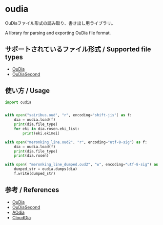 # oudia

OuDiaファイル形式の読み取り、書き出し用ライブラリ。

A library for parsing and exporting OuDia file format.

## サポートされているファイル形式 / Supported file types

* [OuDia](http://take-okm.a.la9.jp/oudia/)
* [OuDiaSecond](http://oudiasecond.seesaa.net/)

## 使い方 / Usage

```python
import oudia


with open("sairibus.oud", "r", encoding="shift-jis") as f:
    dia = oudia.load(f)
    print(dia.file_type)
    for eki in dia.rosen.eki_list:
        print(eki.ekimei)

with open("meronking_line.oud2", "r", encoding="utf-8-sig") as f:
    dia = oudia.load(f)
    print(dia.file_type)
    print(dia.rosen)

with open( "meronking_line_dumped.oud2", "w", encoding="utf-8-sig") as f:
    dumped_str = oudia.dumps(dia)
    f.write(dumped_str)

```

## 参考 / References

* [OuDia](http://take-okm.a.la9.jp/oudia/)
* [OuDiaSecond](http://oudiasecond.seesaa.net/)
* [AOdia](https://kamelong.com/aodia/)
* [CloudDia](http://onemu.starfree.jp/clouddia/)
